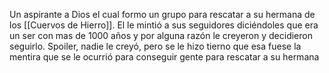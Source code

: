 Un aspirante a Dios el cual formo un grupo para rescatar a su hermana de los [[Cuervos de Hierro]]. El le mintió a sus seguidores diciéndoles que era un ser con mas de 1000 años y por alguna razón le creyeron y decidieron seguirlo.
Spoiler, nadie le creyó, pero se le hizo tierno que esa fuese la mentira que se le ocurrió para conseguir gente para rescatar a su hermana